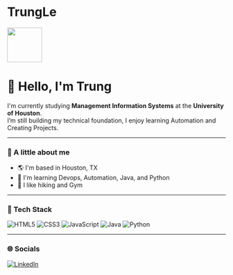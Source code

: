 # TrungLe
<!-- DevOps Infinity Loop -->
<img src="https://cdn-icons-png.flaticon.com/512/5969/5969020.png" width="80" height="80">



# 👋 Hello, I'm Trung  

I'm currently studying **Management Information Systems** at the **University of Houston**.  
I’m still building my technical foundation, I enjoy learning Automation and Creating Projects.  


---

### 🧠 A little about me
- 🌎 I'm based in Houston, TX  
- 🧩 I'm learning Devops, Automation, Java, and Python
- 🌲 I like hiking and Gym  


---

### 🧰 Tech Stack
![HTML5](https://skillicons.dev/icons?i=html)
![CSS3](https://skillicons.dev/icons?i=css)
![JavaScript](https://skillicons.dev/icons?i=js)
![Java](https://skillicons.dev/icons?i=java)
![Python](https://skillicons.dev/icons?i=python)


---

### 🌐 Socials
[![LinkedIn](https://skillicons.dev/icons?i=linkedin)](https://www.linkedin.com/in/trungkle/)


